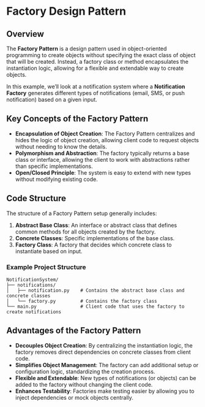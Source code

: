# Factory Design Pattern

## Overview

The **Factory Pattern** is a design pattern used in object-oriented programming to create objects without specifying the exact class of object that will be created. Instead, a factory class or method encapsulates the instantiation logic, allowing for a flexible and extendable way to create objects. 

In this example, we’ll look at a notification system where a **Notification Factory** generates different types of notifications (email, SMS, or push notification) based on a given input.

## Key Concepts of the Factory Pattern

- **Encapsulation of Object Creation**: The Factory Pattern centralizes and hides the logic of object creation, allowing client code to request objects without needing to know the details.
- **Polymorphism and Abstraction**: The factory typically returns a base class or interface, allowing the client to work with abstractions rather than specific implementations.
- **Open/Closed Principle**: The system is easy to extend with new types without modifying existing code.

## Code Structure

The structure of a Factory Pattern setup generally includes:

1. **Abstract Base Class**: An interface or abstract class that defines common methods for all objects created by the factory.
2. **Concrete Classes**: Specific implementations of the base class.
3. **Factory Class**: A factory that decides which concrete class to instantiate based on input.

### Example Project Structure

```
NotificationSystem/
├── notifications/
│   ├── notification.py    # Contains the abstract base class and concrete classes
│   └── factory.py         # Contains the factory class
└── main.py                # Client code that uses the factory to create notifications
```

## Advantages of the Factory Pattern

- **Decouples Object Creation**: By centralizing the instantiation logic, the factory removes direct dependencies on concrete classes from client code.
- **Simplifies Object Management**: The factory can add additional setup or configuration logic, standardizing the creation process.
- **Flexible and Extendable**: New types of notifications (or objects) can be added to the factory without changing the client code.
- **Enhances Testability**: Factories make testing easier by allowing you to inject dependencies or mock objects centrally.